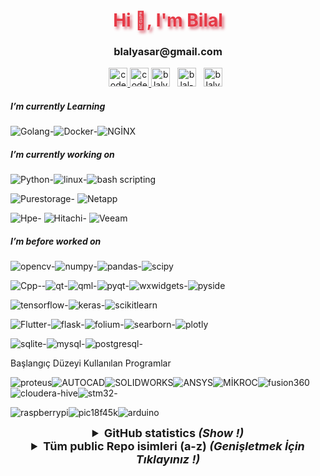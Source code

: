  <h1 align="center" style="color:#e63946;text-shadow: 3px 4px 4px rgba(205, 50, 70, 0.7);">Hi 👋, I'm Bilal</h1>
  
   <p align="center"
    <img src="https://gpvc.arturio.dev/blalyasar" alt="VIEW"> 
  </p>
 
  
<h3 align="center">  
 blalyasar@gmail.com </h3>
<p align="center">
 <a href="https://www.linkedin.com/in/bilal-ya%C5%9Far-7492aa141/"> <img  alt="codeSTACKr | Linkedin" height="30" width="30px" src="https://cdn.jsdelivr.net/npm/simple-icons@3.13.0/icons/linkedin.svg" />
 <a href="https://twitter.com/blalyasar"> <img  alt="codeSTACKr | Twitter" height="30" width="30px" src="https://cdn.jsdelivr.net/npm/simple-icons@v3/icons/twitter.svg" />
 <a href="https://blalyasar.blogspot.com/"><img src="https://cdn.jsdelivr.net/npm/simple-icons@3.0.1/icons/blogger.svg" alt="blalyasar" height="30" width="30"></a>&nbsp;&nbsp;
  <a href="https://www.kaggle.com/blalyasar"><img src="https://cdn.jsdelivr.net/npm/simple-icons@3.0.1/icons/kaggle.svg" alt="blal-yasar-kaggle" height="30" width="30"></a>&nbsp;&nbsp;
<a href="https://medium.com/@blalyasar"><img src="https://cdn.jsdelivr.net/npm/simple-icons@3.0.1/icons/medium.svg" alt="blalyasar" height="30" width="30"></a>&nbsp;&nbsp;

  </p>

 ##### I’m currently Learning
 ![Golang](https://img.shields.io/badge/golang-1b8bb4?style=for-the-badge&logo=go&logoColor=white)-![Docker](https://img.shields.io/badge/docker-1b8bb4?style=for-the-badge&logo=docker&logoColor=white)-![NGİNX](https://img.shields.io/badge/nginx-1b8bb4?style=for-the-badge&logo=nginx&logoColor=white)
 
 

##### I’m currently working on
 ![Python](https://img.shields.io/badge/python-1b8bb4?style=for-the-badge&logo=python&logoColor=white)-![linux](https://img.shields.io/badge/linux-1b8bb4?style=for-the-badge&logo=linux&logoColor=white)-![bash scripting](https://img.shields.io/badge/bash-1b8bb4?style=for-the-badge&logo=bash&logoColor=white)
 
 ![Purestorage](https://img.shields.io/badge/purestorage-1b8bb4?style=for-the-badge&logo=purestorage&logoColor=white)-
 ![Netapp](https://img.shields.io/badge/netapp-1b8bb4?style=for-the-badge&logo=Netapp&logoColor=white)
 
 ![Hpe](https://img.shields.io/badge/hpe-1b8bb4?style=for-the-badge&logo=Hpe&logoColor=white)-
 ![Hitachi](https://img.shields.io/badge/hitachi-1b8bb4?style=for-the-badge&logo=Hitachi&logoColor=white)-
 ![Veeam](https://img.shields.io/badge/veeam-1b8bb4?style=for-the-badge&logo=Veeam&logoColor=white)
 
 
##### I’m before worked on
 ![opencv](https://img.shields.io/badge/opencv-1b8bb4?style=for-the-badge&logo=opencv&logoColor=white)-![numpy](https://img.shields.io/badge/numpy-1b8bb4?style=for-the-badge&logo=numpy&logoColor=white)-![pandas](https://img.shields.io/badge/pandas-1b8bb4?style=for-the-badge&logo=pandas&logoColor=white)-![scipy](https://img.shields.io/badge/scipy-1b8bb4?style=for-the-badge&logo=scipy&logoColor=white)
 
 
 ![Cpp](https://img.shields.io/badge/Cpp-1b8bb4?style=for-the-badge&logo=c&logoColor=white)--![qt](https://img.shields.io/badge/qt-1b8bb4?style=for-the-badge&logo=qt&Color=white)-![qml](https://img.shields.io/badge/qml-1b8bb4?style=for-the-badge&logo=qt&logoColor=white)-![pyqt](https://img.shields.io/badge/pyqt-1b8bb4?style=for-the-badge&logo=pyqt&logoColor=white)-![wxwidgets](https://img.shields.io/badge/wxwidgets-1b8bb4?style=for-the-badge&logo=wxwidgets&logoColor=white)-![pyside](https://img.shields.io/badge/pyside-1b8bb4?style=for-the-badge&logo=pyside&logoColor=white)
 
 
![tensorflow](https://img.shields.io/badge/tensorflow-1b8bb4?style=for-the-badge&logo=tensorflow&logoColor=white)-![keras](https://img.shields.io/badge/keras-1b8bb4?style=for-the-badge&logo=keras&logoColor=white)-![scikitlearn](https://img.shields.io/badge/scikitlearn-1b8bb4?style=for-the-badge&logo=scikit-learn&logoColor=white)

![Flutter](https://img.shields.io/badge/flutter-1b8bb4?style=for-the-badge&logo=flutter&logoColor=white)-![flask](https://img.shields.io/badge/flask-1b8bb4?style=for-the-badge&logo=flask&logoColor=white)-![folium](https://img.shields.io/badge/folium-1b8bb4?style=for-the-badge&logo=folium&logoColor=white)-![searborn](https://img.shields.io/badge/seaborn-1b8bb4?style=for-the-badge&logo=seaborn&logoColor=white)-![plotly](https://img.shields.io/badge/plotly-1b8bb4?style=for-the-badge&logo=plotly&logoColor=white)
 
 ![sqlite](https://img.shields.io/badge/sqlite-1b8bb4?style=for-the-badge&logo=sqlite&logoColor=white)-![mysql](https://img.shields.io/badge/mysql-1b8bb4?style=for-the-badge&logo=mysql&logoColor=white)-![postgresql](https://img.shields.io/badge/postgresql-1b8bb4?style=for-the-badge&logo=postgresql&logoColor=white)-
 
Başlangıç Düzeyi Kullanılan Programlar

![proteus](https://img.shields.io/badge/Proteus-1b8bb4?style=for-the-badge&logo=proteus&Color=white)![AUTOCAD](https://img.shields.io/badge/AUTOCAD-1b8bb4?style=for-the-badge&logo=AUTOCAD&Color=white)![SOLIDWORKS](https://img.shields.io/badge/SOLIDWORKS-1b8bb4?style=for-the-badge&logo=SOLIDWORKS&Color=white)![ANSYS](https://img.shields.io/badge/ANSYS-1b8bb4?style=for-the-badge&logo=ANSYS&Color=white)![MİKROC](https://img.shields.io/badge/mikroc-1b8bb4?style=for-the-badge&logo=mikroc&Color=white)![fusion360](https://img.shields.io/badge/fusion360-1b8bb4?style=for-the-badge&logo=fusion360&Color=white)![cloudera-hive](https://img.shields.io/badge/clouderahive-1b8bb4?style=for-the-badge&logo=hive&Color=white)![stm32](https://img.shields.io/badge/stm32-1b8bb4?style=for-the-badge&logo=stm32&Color=white)-

![raspberrypi](https://img.shields.io/badge/raspberrypi-1b8bb4?style=for-the-badge&logo=raspberrypi&Color=white)![pic18f45k](https://img.shields.io/badge/pic18f45k-1b8bb4?style=for-the-badge&logo=pic18f45k&Color=white)![arduino](https://img.shields.io/badge/arduino-1b8bb4?style=for-the-badge&logo=&Color=white)
 
 
 
 



[//]: # "![GitHub stats](https://github-readme-stats.vercel.app/api?username=blalyasar&show_icons=true&count_private=true)"
  <details align="center">
    <summary style="font-weight: bold; font-size: 18px">
      <b>GitHub statistics</b>
      <i>(Show !)</i>
    </summary>

  ![blalyasar'in GitHub İstatistikleri](https://github-readme-stats.vercel.app/api?username=blalyasar&show_icons=true&theme=dark)
  
  
  ![blalyasar'in En Çok Kullandığı Diller](https://github-readme-stats.vercel.app/api/top-langs/?username=blalyasar&hide=html,css,jupyter%20notebook,ruby&layout=compact&&theme=dark&langs_count=10)
  
  
![blalyasar'in En Çok Kullandığı Diller](https://github-readme-stats-git-masterrstaa-rickstaa.vercel.app/api?username=blalyasar&show_icons=true&theme=monokai)
 </details>


<details align="center">
    <summary style="font-weight: bold; font-size: 18px">
      <b>Tüm public Repo isimleri (a-z) </b>
      <i>(Genişletmek İçin Tıklayınız !)</i>
    </summary>
 
['awesome-podcasts', 

'basic-weather-app', 

'blalyasar', 

'Camera-app-with-Qt-and-Opencv', 

'Covid19_liveTracker', 

'flask-api-examples', 

'google-github-analysis', 

'HeadPoseEstimation', 

'hospitals-location-tr', 

'my_blog_codes', 

'pandas_for_everyone', 

'pypersongraph', 

'pyside-opencv', 

'pyside-sprint-animate', 

'Python-ile-Kullanici-Tweetlerini-Cekmek',

'python-kivy-cardgame', 

'python-pyqt5-ceviri-uygulamasi', 

'Python-Pyqt5-Periodic-Table', 

'python-pyqt5-sqlite3-arduino-ldr', 

'ram_cpu_measure', 

'tensorflow_object_counting_api', 

'tldr', 'turkey-7region-colormap', 

'twitter-profile-tweet-scrape', 

'u2net-image-background-remove', 

'Udemy_STM32']


</details>
